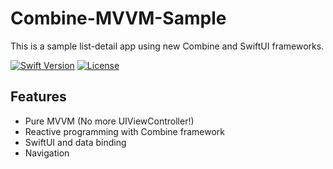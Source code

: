 # Combine-MVVM-Sample

This is a sample list-detail app using new Combine and SwiftUI frameworks.

[![Swift Version][swift-image]][swift-url]
[![License][license-image]][license-url]

## Features

- Pure MVVM (No more UIViewController!)
- Reactive programming with Combine framework
- SwiftUI and data binding
- Navigation

[swift-image]:https://img.shields.io/badge/swift-5.0-orange.svg
[swift-url]: https://swift.org/
[license-image]: https://img.shields.io/badge/License-MIT-blue.svg
[license-url]: LICENSE
